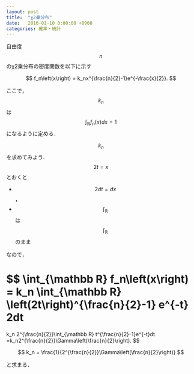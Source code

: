 ```yaml
---
layout: post
title:  "χ2乗分布"
date:   2016-01-10 0:00:00 +0900
categories: 確率・統計
---
```

自由度$$n$$のχ2乗分布の密度関数を以下に示す

$$
f_n\left(x\right) = k_nx^{\frac{n}{2}-1}e^{-\frac{x}{2}}.
$$

ここで，$$k_n$$は$$
\displaystyle
\int_{\mathbb R}f_n\left(x\right)dx
=1$$になるように定める．

$$k_n$$を求めてみよう．
$$\displaystyle 2t = x$$とおくと

+ $$2dt=dx$$，
+ $$\int_{\mathbb R}$$は$$\int_{\mathbb R}$$のまま

なので，

$$
\int_{\mathbb R}
f_n\left(x\right) =
k_n \int_{\mathbb R} \left(2t\right)^{\frac{n}{2}-1}
e^{-t} 2dt
=
k_n 2^{\frac{n}{2}}\int_{\mathbb R} t^{\frac{n}{2}-1}e^{-t}dt
=k_n2^{\frac{n}{2}}\Gamma\left(\frac{n}{2}\right).
$$

$$
k_n = \frac{1}{2^{\frac{n}{2}}\Gamma\left(\frac{n}{2}\right)}
$$

と求まる．
